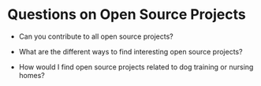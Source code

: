 # Questions on Open Source Projects

+ Can you contribute to all open source projects?

+ What are the different ways to find interesting open source projects?

+ How would I find open source projects related to dog training or nursing homes?